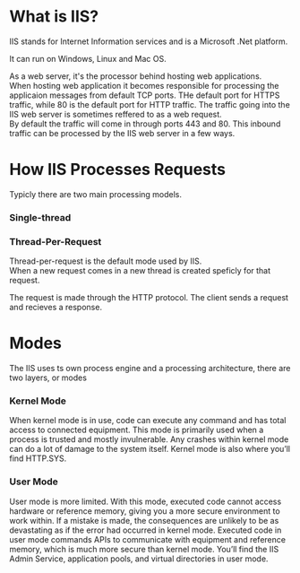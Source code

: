 # What is IIS?
IIS stands for Internet Information services and is a Microsoft .Net platform.

It can run on Windows, Linux and Mac OS.

As a web server, it's the processor behind hosting web applications.<br>
When hosting web application it becomes responsible for processing the applicaion messages
from default TCP ports. THe default port for HTTPS traffic, while 80 is the default port for HTTP traffic.
The traffic going into the IIS web server is sometimes reffered to as a web request.<br>
By default the traffic will come in through ports 443 and 80. This inbound traffic can be processed by the IIS web server in a few ways.

# How IIS Processes Requests
Typicly there are two main processing models.<br>
### Single-thread
### Thread-Per-Request
Thread-per-request is the default mode used by IIS.<br>
When a new request comes in a new thread is created speficly for that request.

The request is made through the HTTP protocol. The client sends a request and recieves a response.

# Modes
The IIS uses ts own process engine and a processing architecture, there are two layers, or modes
### Kernel Mode
When kernel mode is in use, code can execute any command and has total access to connected equipment. 
This mode is primarily used when a process is trusted and mostly invulnerable. Any crashes within kernel mode can do a lot of damage to the system itself. Kernel mode is also where you’ll find HTTP.SYS.
### User Mode
User mode is more limited. With this mode, executed code cannot access hardware or reference memory, giving you a more secure environment to work within. 
If a mistake is made, the consequences are unlikely to be as devastating as if the error had occurred in kernel mode. 
Executed code in user mode commands APIs to communicate with equipment and reference memory, which is much more secure than kernel mode. You’ll find the IIS Admin Service, application pools, and virtual directories in user mode.
